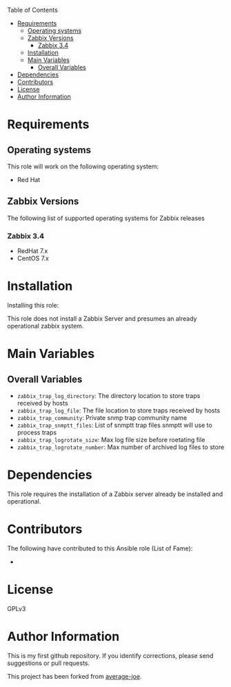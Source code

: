 Table of Contents

- [Requirements](#requirements)
  * [Operating systems](#operating-systems)
  * [Zabbix Versions](#zabbix-versions)
    + [Zabbix 3.4](#zabbix-34)
  * [Installation](#installation)
  * [Main Variables](#main-variables)
    + [Overall Variables](#overall-variables)
- [Dependencies](#dependencies)
- [Contributors](#contributors)
- [License](#license)
- [Author Information](#author-information)

# Requirements

## Operating systems

This role will work on the following operating system:

 * Red Hat

## Zabbix Versions

The following list of supported operating systems for Zabbix releases

### Zabbix 3.4

* RedHat 7.x
* CentOS 7.x

# Installation

Installing this role:

This role does not install a Zabbix Server and presumes an already operational zabbix system.  

# Main Variables

## Overall Variables

* `zabbix_trap_log_directory`: The directory location to store traps received by hosts
* `zabbix_trap_log_file`: The file location to store traps received by hosts
* `zabbix_trap_community`: Private snmp trap community name 
* `zabbix_trap_snmptt_files`: List of snmptt trap files snmptt will use to process traps
* `zabbix_trap_logrotate_size`: Max log file size before roetating file
* `zabbix_trap_logrotate_number`: Max number of archived log files to store  

# Dependencies

This role requires the installation of a Zabbix server already be installed and operational.  

# Contributors

The following have contributed to this Ansible role (List of Fame):

  * 

# License

GPLv3

# Author Information

This is my first github repository.  If you identify corrections, please send suggestions or pull requests.  

This project has been forked from [average-joe](https://github.com/average-joe/ansible-zabbix-trap).
